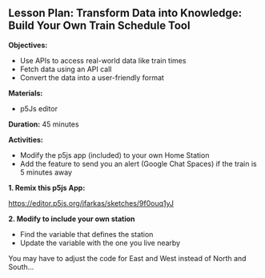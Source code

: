 
## Lesson Plan: Transform Data into Knowledge: Build Your Own Train Schedule Tool

**Objectives:**
* Use APIs to access real-world data like train times
* Fetch data using an API call
* Convert the data into a user-friendly format

**Materials:**

* p5Js editor

**Duration:** 45 minutes

**Activities:**

- Modify the p5js app (included) to your own Home Station
- Add the feature to send you an alert (Google Chat Spaces) if the train is 5 minutes away

**1. Remix this p5js App:**

https://editor.p5js.org/jfarkas/sketches/9f0ouq1yJ

**2. Modify to include your own station**
- Find the variable that defines the station
- Update the variable with the one you live nearby

You may have to adjust the code for East and West instead of North and South...
